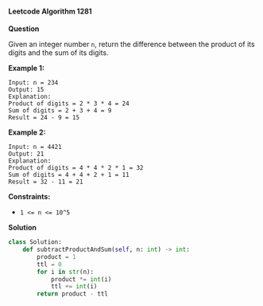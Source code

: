#### Leetcode Algorithm 1281

**Question**

Given an integer number `n`, return the difference between the product of its digits and the sum of its digits.

 **Example 1:**

```
Input: n = 234
Output: 15 
Explanation: 
Product of digits = 2 * 3 * 4 = 24 
Sum of digits = 2 + 3 + 4 = 9 
Result = 24 - 9 = 15
```

**Example 2:**

```
Input: n = 4421
Output: 21
Explanation: 
Product of digits = 4 * 4 * 2 * 1 = 32 
Sum of digits = 4 + 4 + 2 + 1 = 11 
Result = 32 - 11 = 21
```

 **Constraints:**

- `1 <= n <= 10^5`

**Solution**

```python
class Solution:
    def subtractProductAndSum(self, n: int) -> int:
        product = 1
        ttl = 0
        for i in str(n):
            product *= int(i)
            ttl += int(i)
        return product - ttl
```

